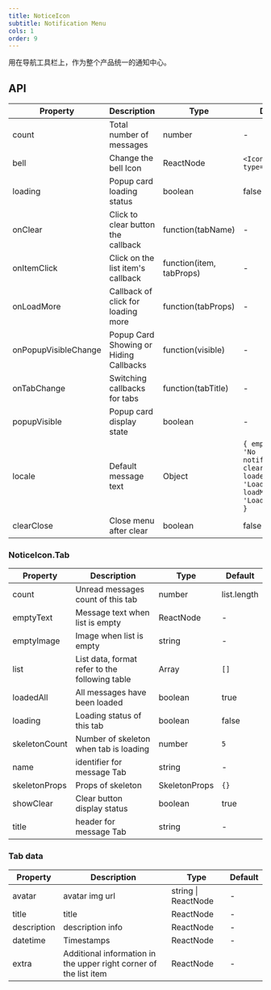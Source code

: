 ```yaml
---
title: NoticeIcon
subtitle: Notification Menu
cols: 1
order: 9
---
```


用在导航工具栏上，作为整个产品统一的通知中心。

## API

| Property | Description | Type | Default |
| -------- | ----------- | ---- | ------- |
| count | Total number of messages | number | - |
| bell | Change the bell Icon | ReactNode | `<Icon type='bell' />` |
| loading | Popup card loading status | boolean | false |
| onClear | Click to clear button the callback | function(tabName) | - |
| onItemClick | Click on the list item's callback | function(item, tabProps) | - |
| onLoadMore | Callback of click for loading more | function(tabProps) | - |
| onPopupVisibleChange | Popup Card Showing or Hiding Callbacks | function(visible) | - |
| onTabChange | Switching callbacks for tabs | function(tabTitle) | - |
| popupVisible | Popup card display state | boolean | - |
| locale | Default message text | Object | `{ emptyText: 'No notifications', clear: 'Clear', loadedAll: 'Loaded', loadMore: 'Loading more' }` |
| clearClose | Close menu after clear | boolean | false |

### NoticeIcon.Tab

| Property | Description | Type | Default |
| -------- | ----------- | ---- | ------- |
| count | Unread messages count of this tab | number | list.length |
| emptyText | Message text when list is empty | ReactNode | - |
| emptyImage | Image when list is empty | string | - |
| list | List data, format refer to the following table | Array | `[]` |
| loadedAll | All messages have been loaded | boolean | true |
| loading | Loading status of this tab | boolean | false |
| skeletonCount | Number of skeleton when tab is loading | number | `5` |
| name | identifier for message Tab | string | - |
| skeletonProps | Props of skeleton | SkeletonProps | `{}` |
| showClear | Clear button display status | boolean | true |
| title | header for message Tab | string | - |

### Tab data

| Property | Description | Type | Default |
| -------- | ----------- | ---- | ------- |
| avatar | avatar img url | string \| ReactNode | - |
| title | title | ReactNode | - |
| description | description info | ReactNode | - |
| datetime | Timestamps | ReactNode | - |
| extra | Additional information in the upper right corner of the list item | ReactNode | - |
